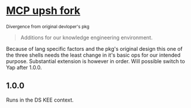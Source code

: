 # [MCP upsh fork](https://eg.meansofproduction.biz/eg/index.php/MCP-CMS)
<span style="font-size: 12px">Divergence from original devloper's pkg</span>

> Additions for our knowledge engineering environment. 

Because of lang specific factors and the pkg's original design this one of the
three shells needs the least change in it's basic ops for our intended purpose.
Substantial extension is however in order. Will possible switch to Yap after
1.0.0.

## 1.0.0
   
 Runs in the DS KEE context.

